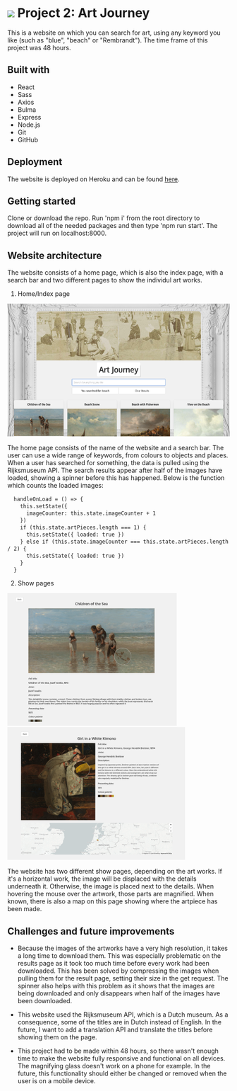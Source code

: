 # ![](https://ga-dash.s3.amazonaws.com/production/assets/logo-9f88ae6c9c3871690e33280fcf557f33.png) Project 2: Art Journey

This is a website on which you can search for art, using any keyword you like (such as "blue", "beach" or "Rembrandt"). The time frame of this project was 48 hours.

## Built with
* React
* Sass
* Axios
* Bulma
* Express
* Node.js
* Git
* GitHub

## Deployment
The website is deployed on Heroku and can be found [here](https://your-art-journey.herokuapp.com/).

## Getting started
Clone or download the repo. Run 'npm i' from the root directory to download all of the needed packages and then type 'npm run start'. The project will run on localhost:8000.

## Website architecture
The website consists of a home page, which is also the index page, with a search bar and two different pages to show the individul art works. 

1. Home/Index page

<img src="src/assets/art-journey-2.png" alt="Website search results" height="300"/>

The home page consists of the name of the website and a search bar. The user can use a wide range of keywords, from colours to objects and places. When a user has searched for something, the data is pulled using the Rijksmuseum API. The search results appear after half of the images have loaded, showing a spinner before this has happened. Below is the function which counts the loaded images:

```
  handleOnLoad = () => {
    this.setState({
      imageCounter: this.state.imageCounter + 1
    })
    if (this.state.artPieces.length === 1) {
      this.setState({ loaded: true })
    } else if (this.state.imageCounter === this.state.artPieces.length / 2) {
      this.setState({ loaded: true })
    }
  }
```


2. Show pages

<img src="src/assets/art-journey-4.png" alt="Website show page" height="300"/><img src="src/assets/art-journey-3.png" alt="Website show page" height="300"/>

The website has two different show pages, depending on the art works. If it's a horizontal work, the image will be displaced with the details underneath it. Otherwise, the image is placed next to the details. When hovering the mouse over the artwork, those parts are magnified. When known, there is also a map on this page showing where the artpiece has been made. 

## Challenges and future improvements
* Because the images of the artworks have a very high resolution, it takes a long time to download them. This was especially problematic on the results page as it took too much time before every work had been downloaded. This has been solved by compressing the images when pulling them for the result page, setting their size in the get request. The spinner also helps with this problem as it shows that the images are being downloaded and only disappears when half of the images have been downloaded.

* This website used the Rijksmuseum API, which is a Dutch museum. As a consequence, some of the titles are in Dutch instead of English. In the future, I want to add a translation API and translate the titles before showing them on the page. 

* This project had to be made within 48 hours, so there wasn't enough time to make the website fully responsive and functional on all devices. The magnifying glass doesn't work on a phone for example. In the future, this functionality should either be changed or removed when the user is on a mobile device.